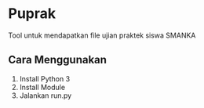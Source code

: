 # Puprak
Tool untuk mendapatkan file ujian praktek siswa SMANKA

## Cara Menggunakan
1. Install Python 3
2. Install Module
3. Jalankan run.py
